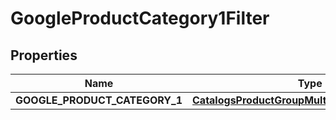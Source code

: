
# GoogleProductCategory1Filter

## Properties
Name | Type | Description | Notes
------------ | ------------- | ------------- | -------------
**GOOGLE_PRODUCT_CATEGORY_1** | [**CatalogsProductGroupMultipleStringListCriteria**](.md) |  | 



